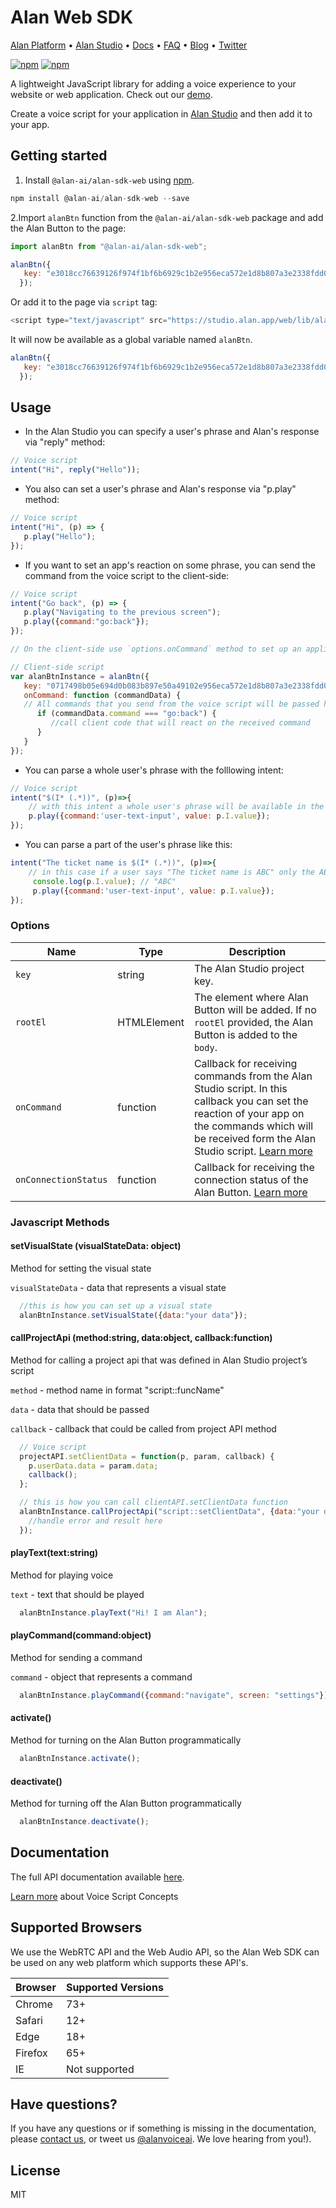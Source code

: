 
# Alan Web SDK

[Alan Platform](https://alan.app/) • [Alan Studio](https://studio.alan.app/register) • [Docs](https://alan.app/docs/intro.html) • [FAQ](https://alan.app/docs/additional/faq.html) •
[Blog](https://alan.app/blog/) • [Twitter](https://twitter.com/alanvoiceai)

[![npm](https://img.shields.io/npm/v/@alan-ai/alan-sdk-web.svg)](https://www.npmjs.com/package/@alan-ai/alan-sdk-web)
[![npm](https://img.shields.io/npm/l/@alan-ai/alan-sdk-web.svg)]()

A lightweight JavaScript library for adding a voice experience to your website or web application. Check out our [demo](https://alan-ai.github.io/alan-sdk-web/).

Create a voice script for your application in [Alan Studio](https://studio.alan.app/register) and then add it to your app.

## Getting started

1. Install `@alan-ai/alan-sdk-web` using [npm](https://www.npmjs.com/package/@alan-ai/alan-sdk-web).

```js
npm install @alan-ai/alan-sdk-web --save
```

2.Import `alanBtn` function from the `@alan-ai/alan-sdk-web` package and add the Alan Button to the page:

```js
import alanBtn from "@alan-ai/alan-sdk-web";

alanBtn({
   key: "e3018cc76639126f974f1bf6b6929c1b2e956eca572e1d8b807a3e2338fdd0dc/stage"
  });
```

Or add it to the page via `script` tag:

 ```js
<script type="text/javascript" src="https://studio.alan.app/web/lib/alan_lib.min.js"></script>
 ```

It will now be available as a global variable named `alanBtn`.

```js
alanBtn({
   key: "e3018cc76639126f974f1bf6b6929c1b2e956eca572e1d8b807a3e2338fdd0dc/stage"
  });
```

## Usage

- In the Alan Studio you can specify a user's phrase and Alan's response via "reply" method:

```js
// Voice script
intent("Hi", reply("Hello"));
```

- You also can set a user's phrase and Alan's response via "p.play" method:

```js
// Voice script
intent("Hi", (p) => {
   p.play("Hello");
});
```

- If you want to set an app's reaction on some phrase, you can send the command from the voice script to the client-side:

```js
// Voice script
intent("Go back", (p) => {
   p.play("Navigating to the previous screen");
   p.play({command:"go:back"});
});

// On the client-side use `options.onCommand` method to set up an application reaction on the received command

// Client-side script
var alanBtnInstance = alanBtn({
   key: "0717498b05e694d0b083b897e50a49102e956eca572e1d8b807a3e2338fdd0dc/stage",
   onCommand: function (commandData) {
   // All commands that you send from the voice script will be passed here
      if (commandData.command === "go:back") {
         //call client code that will react on the received command
      }
   }
});
```

- You can parse a whole user's phrase with the folllowing intent:

```js
// Voice script
intent("$(I* (.*))", (p)=>{
    // with this intent a whole user's phrase will be available in the p.I.value variable
    p.play({command:'user-text-input', value: p.I.value});
});
```

- You can parse a part of the user's phrase like this:

```js
intent("The ticket name is $(I* (.*))", (p)=>{
    // in this case if a user says "The ticket name is ABC" only the ABC part will be stored  in the "p.I.value" variable
     console.log(p.I.value); // "ABC"
     p.play({command:'user-text-input', value: p.I.value});
});
```

### Options

|**Name**  | **Type** | **Description** |
|--|--|--|
|`key` | string | The Alan Studio project key. |
|`rootEl`  |HTMLElement  | The element where Alan Button will be added. If no `rootEl` provided, the Alan Button is added to the `body`. |
|`onCommand`  | function | Callback for receiving commands from the Alan Studio script. In this callback you can set the reaction of your app on the commands which will be received form the Alan Studio script. [Learn more](https://alan.app/docs/integrations/web.html#example-of-using-the-oncommandcb-callback) |
|`onConnectionStatus` | function  | Callback for receiving the connection status of the Alan Button. [Learn more](https://alan.app/docs/integrations/web.html#example-of-using-the-onconnectionstatus-callback) |

### Javascript Methods

#### setVisualState (visualStateData: object)

Method for setting the visual state

`visualStateData` - data that represents a visual state

```js
  //this is how you can set up a visual state
  alanBtnInstance.setVisualState({data:"your data"});
```

#### callProjectApi (method:string, data:object, callback:function)

Method for calling a project api that was defined in Alan Studio project’s script

`method` - method name in format "script::funcName"

`data` - data that should be passed

`callback` - callback that could be called from project API method

``` js
  // Voice script
  projectAPI.setClientData = function(p, param, callback) {
    p.userData.data = param.data;
    callback();
  };

  // this is how you can call clientAPI.setClientData function
  alanBtnInstance.callProjectApi("script::setClientData", {data:"your data"}, function (error, result){
    //handle error and result here
  });
```

#### playText(text:string)

Method for playing voice

`text` - text that should be played

```js
  alanBtnInstance.playText("Hi! I am Alan");
```

#### playCommand(command:object)

Method for sending a command

`command` - object that represents a command

``` js
  alanBtnInstance.playCommand({command:"navigate", screen: "settings"});
```

#### activate()

Method for turning on the Alan Button programmatically

``` js
  alanBtnInstance.activate();
```

#### deactivate()

Method for turning off the Alan Button programmatically

``` js
  alanBtnInstance.deactivate();
```

## Documentation
  
The full API documentation available [here](https://alan.app/docs/integrations/web.html).

[Learn more](https://alan.app/docs/build-test/script-concepts.html) about Voice Script Concepts

## Supported Browsers

We use the WebRTC API and the Web Audio API, so the Alan Web SDK can be used on any web platform which supports these API's.

|Browser|Supported Versions|
|--|--|
|Chrome|73+|
|Safari|12+|
|Edge|18+|
|Firefox |65+|
|IE |Not supported|

## Have questions?

If you have any questions or if something is missing in the documentation, please [contact us](mailto:support@alan.app), or tweet us [@alanvoiceai](https://twitter.com/alanvoiceai). We love hearing from you!).

## License

MIT
